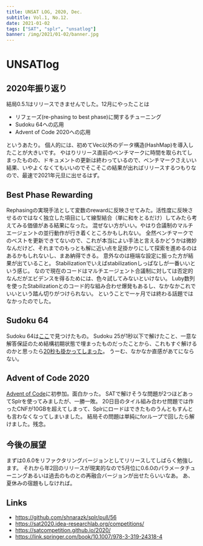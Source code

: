 ```yaml
---
title: UNSAT LOG, 2020, Dec.
subtitle: Vol.1, No.12.
date: 2021-01-02
tags: ["SAT", "splr", "unsatlog"]
banner: /img/2021/01-02/banner.jpg
---
```

# UNSATlog

## 2020年振り返り

結局0.5.1はリリースできませんでした。12月にやったことは

- リフェーズ(re-phasing to best phase)に関するチューニング
- Sudoku 64への応用
- Advent of Code 2020への応用

というあたり。
個人的には、初めてVec以外のデータ構造(HashMap)を導入したことが大きいです。
やはりリリース直前のベンチマークに時間を取られてしまったものの、ドキュメントの更新は終わっているので、ベンチマークさえいい結果、いやよくなくてもいいのでそこそこの結果が出ればリリースするつもりなので、最速で2021年元旦に出せるはず。

## Best Phase Rewarding

Rephasingの実現手法として変数のrewardに反映させてみた。活性度に反映させるのではなく独立した項目にして線型結合（単に和をとるだけ）してみたら考えてみる価値がある結果になった。
混ぜない方がいい。やはり合議制のマルチエージェントの並行動作が行き着くところかもしれない。
全然ベンチマークでのベストを更新できてないので、これが本当によい手法と言えるかどうかは微妙なんだけど、それまでのもっとも解に近い点を足掛かりにして探索を進めるのはあるかもしれないし、まあ納得できる。
意外なのは極端な設定に振った方が結果が出ていること。
Stabilizationでいえばstabilizationしっぱなしが一番いいという感じ。
なので現在のコードはマルチエージェント合議制に対しては否定的なんだがエビデンスを得るためには、色々試してみないといけない。
Luby数列を使ったStabilizationとのコード的な組み合わせ爆発もあるし、なかなかこれでいいという踏ん切りがつけられない。
ということで一ヶ月では終わる話題ではなかったのでした。

## Sudoku 64

Sudoku 64は[ここ](http://www.sudoku-download.net/sudoku_64x64.php)で見つけたもの。
Sudoku 25が1秒以下で解けたこと、一意な解答保証のため結構初期状態で埋まったものだったことから、これもすぐ解けるのかと思ったら[20秒も掛かってしまった](https://shnarazk.github.io/2020/2020-12-18-sudoku64/)。
うーむ、なかなか直感があてにならない。

## Advent of Code 2020

[Advent of Code](https://adventofcode.com/)に初参加。面白かった。
SATで解けそうな問題が2つほどあってSplrを使ってみましたが、一勝一敗。
20日目のタイル組み合わせ問題では作ったCNFが10GBを超えてしまって、Splrにロードはできたものうんともすんとも言わなくなってしまいました。
結局その問題は単純にforループで回したら解けました。残念。

## 今後の展望

まずは0.6.0をリファクタリングバージョンとしてリリースしてしばらく勉強します。
それから年2回のリリースが現実的なので5月位に0.6.0のパラメータチューニングあるいは過去のものとの再融合バージョンが出せたらいいなあ。
あ、夏休みの宿題もしなければ。

## Links

* https://github.com/shnarazk/splr/pull/56
* https://sat2020.idea-researchlab.org/competitions/
* https://satcompetition.github.io/2020/
* https://link.springer.com/book/10.1007/978-3-319-24318-4
